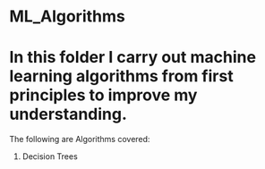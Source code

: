 # ML_Algorithms

# In this folder I carry out machine learning algorithms from first principles to improve my understanding.

The following are Algorithms covered:

1. Decision Trees

